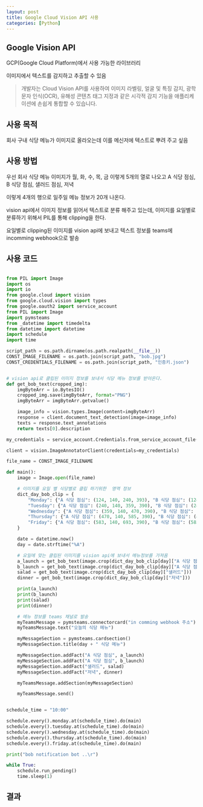 ```yaml
---
layout: post
title: Google Cloud Vision API 사용
categories: [Python]
---
```


## Google Vision API

GCP(Google Cloud Platform)에서 사용 가능한 라이브러리

이미지에서 텍스트를 감지하고 추출할 수 있음

> 개발자는 Cloud Vision API를 사용하여 이미지 라벨링, 얼굴 및 특징 감지, 광학 문자 인식(OCR), 유해성 콘텐츠 태그 지정과 같은 시각적 감지 기능을 애플리케이션에 손쉽게 통합할 수 있습니다.

## 사용 목적

회사 구내 식당 메뉴가 이미지로 올라오는데 이를 메신저에 텍스트로 뿌려 주고 싶음


## 사용 방법

우선 회사 식당 메뉴 이미지가 월, 화, 수, 목, 금 이렇게 5개의 열로 나오고 A 식당 점심, B 식당 점심, 샐러드 점심, 저녁

이렇게 4개의 행으로 일주일 메뉴 정보가 20개 나온다.

vision api에서 이미지 정보를 읽어서 텍스트로 분류 해주고 있는데, 이미지를 요일별로 분류하기 위해서 PIL를 통해 clipping을 한다.

요일별로 clipping된 이미지를 vision api에 보내고 텍스트 정보를 teams에 incomming webhook으로 발송


## 사용 코드

```python

from PIL import Image
import os
import io
from google.cloud import vision
from google.cloud.vision import types
from google.oauth2 import service_account
from PIL import Image
import pymsteams
from _datetime import timedelta
from datetime import datetime
import schedule
import time

script_path = os.path.dirname(os.path.realpath(__file__))
CONST_IMAGE_FILENAME = os.path.join(script_path, "bob.jpg")
CONST_CREDENTIALS_FILENAME = os.path.join(script_path, "인증키.json")


# vision api로 클립된 이미지 정보를 보내서 식당 메뉴 정보를 받아온다.
def get_bob_text(cropped_img):
    imgByteArr = io.BytesIO()
    cropped_img.save(imgByteArr, format="PNG")
    imgByteArr = imgByteArr.getvalue()

    image_info = vision.types.Image(content=imgByteArr)
    response = client.document_text_detection(image=image_info)
    texts = response.text_annotations
    return texts[0].description

my_credentials = service_account.Credentials.from_service_account_file(CONST_CREDENTIALS_FILENAME)

client = vision.ImageAnnotatorClient(credentials=my_credentials)

file_name = CONST_IMAGE_FILENAME

def main():
    image = Image.open(file_name)

    # 이미지를 요일 별 식당별로 클립 하기위한  영역 정보
    dict_day_bob_clip = {
        "Monday": {"A 식당 점심": (124, 140, 240, 393), "B 식당 점심": (124, 393, 240, 650), "샐러드": (124, 650, 240, 793), "저녁": (124, 796, 240, 1020)},
        "Tuesday": {"A 식당 점심": (240, 140, 359, 390), "B 식당 점심": (240, 393, 359, 650), "샐러드": (240, 650, 358, 793), "저녁": (240, 796, 360, 1020)},
        "Wednesday": {"A 식당 점심": (359, 140, 470, 390), "B 식당 점심": (359, 393, 470, 650), "샐러드": (359, 650, 470, 793), "저녁": (359, 796, 470, 1020)},
        "Thursday": {"A 식당 점심": (470, 140, 585, 390), "B 식당 점심": (470, 393, 583, 650), "샐러드": (470, 650, 583, 793), "저녁": (470, 796, 583, 1020)},
        "Friday": {"A 식당 점심": (583, 140, 693, 390), "B 식당 점심": (583, 393, 693, 650), "샐러드": (583, 650, 694, 793), "저녁": (584, 796, 694, 1020)},
    }

    date = datetime.now()
    day = date.strftime("%A")

    # 요일에 맞는 클립된 이미지를 vision api에 보내서 메뉴정보를 가져옴
    a_launch = get_bob_text(image.crop(dict_day_bob_clip[day]["A 식당 점심"]))
    b_launch = get_bob_text(image.crop(dict_day_bob_clip[day]["A 식당 점심"]))
    salad = get_bob_text(image.crop(dict_day_bob_clip[day]["샐러드"]))
    dinner = get_bob_text(image.crop(dict_day_bob_clip[day]["저녁"]))

    print(a_launch)
    print(b_launch)
    print(salad)
    print(dinner)

    # 메뉴 정보를 teams 채널로 발송
    myTeamsMessage = pymsteams.connectorcard("in comming webhook 주소")
    myTeamsMessage.text("오늘의 식당 메뉴")

    myMessageSection = pymsteams.cardsection()
    myMessageSection.title(day + " 식당 메뉴")

    myMessageSection.addFact("A 식당 점심", a_launch)
    myMessageSection.addFact("A 식당 점심", b_launch)
    myMessageSection.addFact("샐러드", salad)
    myMessageSection.addFact("저녁", dinner)

    myTeamsMessage.addSection(myMessageSection)

    myTeamsMessage.send()


schedule_time = "10:00"

schedule.every().monday.at(schedule_time).do(main)
schedule.every().tuesday.at(schedule_time).do(main)
schedule.every().wednesday.at(schedule_time).do(main)
schedule.every().thursday.at(schedule_time).do(main)
schedule.every().friday.at(schedule_time).do(main)

print("bob notification bot ..\r")

while True:
    schedule.run_pending()
    time.sleep(1)

```

## 결과

